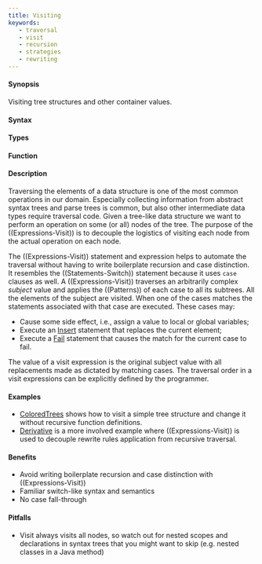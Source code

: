 ```yaml
---
title: Visiting
keywords:
   - traversal
   - visit
   - recursion
   - strategies
   - rewriting
---
```


#### Synopsis

Visiting tree structures and other container values.
#### Syntax

#### Types

#### Function

#### Description

Traversing the elements of a data structure is one of the most common operations in our domain. Especially
collecting information from abstract syntax trees and parse trees is common, but also other intermediate
data types require traversal code. Given a tree-like data structure we want to perform an operation on some (or all) nodes of the tree. The purpose of the ((Expressions-Visit)) is to decouple the logistics of visiting each node from the actual operation on each node. 

The ((Expressions-Visit)) statement and expression helps to automate the traversal without having to write boilerplate
recursion and case distinction. It resembles the ((Statements-Switch)) statement because it uses `case` clauses as well. 
A ((Expressions-Visit)) traverses an arbitrarily complex _subject_ value and applies the ((Patterns)) of each case to all its subtrees. 
All the elements of the subject are visited. When one of the cases matches the statements associated 
with that case are executed. These cases may:

*  Cause some side effect, i.e., assign a value to local or global variables;
*  Execute an [Insert]((Rascal:Statements-Insert)) statement that replaces the current element;
*  Execute a [Fail]((Rascal:Statements-Fail)) statement that causes the match for 
   the current case to fail.

The value of a visit expression is the original subject value with all replacements made as dictated by matching cases. 
The traversal order in a visit expressions can be explicitly defined by the programmer. 

#### Examples

* [ColoredTrees]((Recipes:Common-ColoredTrees)) shows how to visit a simple tree structure and change it without recursive function definitions.
* [Derivative]((Recipes:Common-Derivative)) is a more involved example where ((Expressions-Visit)) is used to decouple rewrite rules application from recursive traversal.

#### Benefits

* Avoid writing boilerplate recursion and case distinction with ((Expressions-Visit))
* Familiar switch-like syntax and semantics
* No case fall-through
#### Pitfalls

* Visit always visits all nodes, so watch out for nested scopes and declarations in syntax trees that you might want to skip (e.g. nested classes in a Java method)

